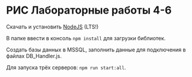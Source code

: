 # РИС Лабораторные работы 4-6

Скачать и установить [NodeJS](https://nodejs.org/en/download/) (LTS!)

В папке ввести в консоль `npm install` для загрузки библиотек.

Создать базы данных в MSSQL, заполнить данные для подключения в файлах DB_Handler.js.

Для запуска трёх серверов: `npm run start:all`.
